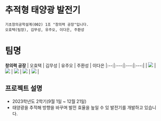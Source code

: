 # 추적형 태양광 발전기
    기초창의공학설계(002) 1조 "창의력 공장"입니다.
    오효택(팀장), 김무성, 유주오, 이다은, 주환성

# 팀명
**창의력 공장**
| 오효택 | 김무성 | 유주오 | 주환성 | 이다은
|:--:|:---:|:---:|:---:|
| [![](https://github.com/htoh.png)](https://github.com/htoh) | [![](https://github.com/sunflow-er.png)](https://github.com/sunflow-er) | [![](https://github.com/yjo78.png)](https://github.com/yjo78) | [![](https://github.com/qwer0asdf.png)](https://github.com/qwer0asdf) | [![](https://github.com/byeolmarone.png)](https://github.com/byeolmarone) |

## 프로젝트 설명
 * 2023학년도 2학기(9월 1일 ~ 12월 21일)
 * 태양광을 추적해 방향을 바꾸며 발전 효율을 높일 수 있 발전기를 개발하고 있습니다.
